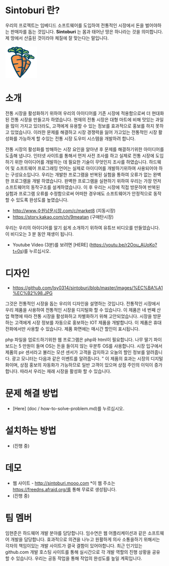 # Sintoburi 란?
우리의 프로젝트는 임베디드 소프트웨어를 도입하여 전통적인 시장에서 돈을 벌어야하는 판매자를 돕는 것입니다. **Sintoburi**  는 몸과 태어난 땅은 하나라는 것을 의미합니다. 제 땅에서 산출된 것이라야 체질에 잘 맞는다는 말입니다.
<br><br>
<img src=https://github.com/lsy0314/sintoburi/blob/master/images/carrot.png width=100 height=100 border=0> </img>


# 소개
전통 시장을 활성화하기 위하여 우리의 아이디어를 기존 시장에 적용함으로써  더 현대화 된 전통 시장을 만들고자 하였습니다. 현재의 전통 시장은 대형 마트에 비해 맛있는 과일을 많이 가지고 있더라도, 고객에게 유용할 수 있는 정보를 효과적으로 홍보를 하지 못하고 있었습니다. 이러한 문제를 해결하고 시장 경쟁력을 잃어 가고있는 전통적인 시장 활성화를 가능하게 할 수있는 전통 시장 도우미 시스템을 개발하려 합니다.

전통 시장의 활성화를 방해하는 시장 요인을 알아낸 후 문제를 해결하기위한 아이디어를 도출해 냅니다. 인터넷 사이트를 통해서 먼저 사전 조사를 하고 실제로 전통 시장에 도입하기 위한 아이디어를 개발하는 데 필요한 기술이 무엇인지 조사를 하였습니다. 하드웨어 및 소프트웨어 프로그래밍 언어는 실제로 아이디어를 개발하기위하여 사용되어야 하는 구성요소입니다. 우리는 개발한 프로그램을 반복된 실험을 통하여 오류가 없는 완벽한 프로그램을 개발 하였습니다. 완벽한 프로그램을 실현하기 위하여 우리는 가장 먼저 소프트웨어의 동작구조를 설계하였습니다. 이 후 우리는 시장에 직접 방문하여 반복된 실험과 프로그램 오류를 수정함으로써 어떠한 경우에도 소프트웨어가 안정적으로 동작할 수 있도록 완성도를 높였습니다.

* http://www.수원남문시장.com/c/market8 (지동시장)
* https://story.kakao.com/ch/9meatan (구매탄시장)


우리는 우리의 아이디어를 알기 쉽게 소개하기 위하여 유튜브 비디오를 만들었습니다. 이 비디오는 3 분 동안 재생이 됩니다.
* Youtube Video (3분)를 보려면 [HERE] (https://youtu.be/r2Oou_AUoKo?t=0s)를 누르십시오.
 

# 디자인
* https://github.com/lsy0314/sintoburi/blob/master/images/%EC%BA%A1%EC%B2%98.JPG

그것은 전통적인 시장을 돕는 우리의 디자인을 설명하는 것입니다. 전통적인 시장에서 우리 제품을 사용하여 전통적인 시장을 디지털화 할 수 있습니다. 이 제품은 네 번째 산업 혁명에 따라 전통 시장을 활성화하고 차별화하기 위해 고안되었습니다. 시장을 방문하는 고객에게 시장 정보를 자동으로 홍보하는 IOT 제품을 개발합니다.
이 제품은 휴대 전화에서만 사용할 수 있습니다. 제품 화면에는 매시간 할인이 표시됩니다.


php 파일을 업로드하기위한 웹 프로그램은 php와 html이 필요합니다. 나무 딸기 파이 보드는 5 만원이 들며 OS는 돈을 들이지 않는 우분투 OS를 사용합니다. 시장 입구에서 제품의 pir 센서라고 불리는 모션 센서가 고객을 감지하고 오늘의 할인 정보를 알려줍니다. 광고 모니터는 다음과 같은 이벤트를 알려줍니다. " 이 제품의 효과는 시장의 디지털화이며, 상점 홍보의 자동화가 가능하므로 일반 고객이 있으며 상점 주인의 이익이 증가합니다. 따라서 우리는 재래 시장을 활성화 할 수 있습니다.


# 문제 해결 방법
* [Here] (doc / how-to-solve-problem.md)를 누르십시오.

# 설치하는 방법
* (진행 중)


# 데모

* 웹 사이트 - http://sintoburi.mooo.com
   *이 웹 주소는 https://freedns.afraid.org/를 통해 무료로 생성됩니다.
* (진행 중)

# 팀 멤버
임현준은 하드웨어 개발 분야를 담당합니다. 임수연은 웹 어플리케이션과 같은 소프트웨어 개발을 담당합니다. 효과적으로 의견을 나누고 원활하게 의사 소통을하기 위해서는 각자의 책임이있는 개발 사이트가 결국 결함이 있어야합니다. 최근 인기있는 github.com 개발 호스팅 사이트를 통해 실시간으로 각 개발 역할의 진행 상황을 공유 할 수 있습니다. 우리는 공동 작업을 통해 작업의 완성도를 높일 계획입니다.
